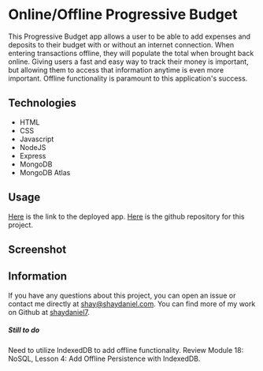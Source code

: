 # Online/Offline Progressive Budget
This Progressive Budget app allows a user to be able to add expenses and deposits to their budget with or without an internet connection. When entering transactions offline, they will populate the total when brought back online. Giving users a fast and easy way to track their money is important, but allowing them to access that information anytime is even more important. Offline functionality is paramount to this application's success.

## Technologies
* HTML
* CSS
* Javascript
* NodeJS
* Express
* MongoDB
* MongoDB Atlas

## Usage
[Here](https://intense-spire-96483.herokuapp.com/) is the link to the deployed app.  [Here](https://github.com/shaydaniel7/progressive-budget "Link to github repository") is the github repository for this project.

## Screenshot


## Information
If you have any questions about this project, you can open an issue or contact me directly at shay@shaydaniel.com. You can find more of my work on Github at [shaydaniel7](https://github.com/shaydaniel7/).  


##### Still to do
Need to utilize IndexedDB to add offline functionality. Review Module 18: NoSQL, Lesson 4: Add Offline Persistence with IndexedDB.

